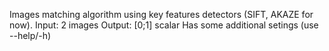 Images matching algorithm using key features detectors (SIFT, AKAZE for now).
Input: 2 images
Output: [0;1] scalar
Has some additional setings (use --help/-h)
